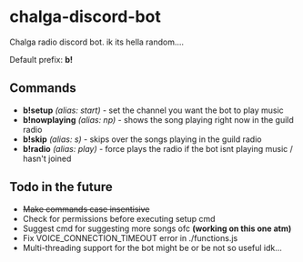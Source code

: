 # chalga-discord-bot
Chalga radio discord bot. ik its hella random....

Default prefix: **b!**

## Commands

- **b!setup** *(alias: start)* - set the channel you want the bot to play music
- **b!nowplaying** *(alias: np)* - shows the song playing right now in the guild radio
- **b!skip** *(alias: s)* - skips over the songs playing in the guild radio
- **b!radio** *(alias: play)* - force plays the radio if the bot isnt playing music / hasn't joined

## Todo in the future

- ~~Make commands case insentisive~~
- Check for permissions before executing setup cmd
- Suggest cmd for suggesting more songs ofc **(working on this one atm)**
- Fix VOICE_CONNECTION_TIMEOUT error in ./functions.js
- Multi-threading support for the bot might be or be not so useful idk...
